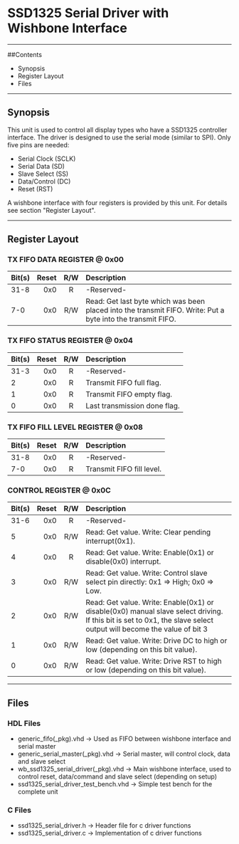 # SSD1325 Serial Driver with Wishbone Interface

---

##Contents

* Synopsis
* Register Layout
* Files

---

## Synopsis

This unit is used to control all display types who have a SSD1325 controller interface. 
The driver is designed to use the serial mode (similar to SPI). Only five pins are needed:

* Serial Clock (SCLK)
* Serial Data (SD)
* Slave Select (SS)
* Data/Control (DC)
* Reset (RST)

A wishbone interface with four registers is provided by this unit. For details see section "Register Layout".

---

## Register Layout

### TX FIFO DATA REGISTER @ 0x00
| Bit(s) | Reset      | R/W | Description                                                       | 
|:-------|-----------:|:---:|:------------------------------------------------------------------| 
| 31-8   |        0x0 |  R  | -Reserved-                                                        | 
|  7-0   |        0x0 | R/W | Read: Get last byte which was been placed into the transmit FIFO. Write: Put a byte into the transmit FIFO. | 

### TX FIFO STATUS REGISTER @ 0x04

| Bit(s) | Reset      | R/W | Description                                                       | 
|:-------|-----------:|:---:|:------------------------------------------------------------------| 
| 31-3   |        0x0 |  R  | -Reserved-                                                        | 
| 2      |        0x0 |  R  | Transmit FIFO full flag.                                          |
| 1      |        0x0 |  R  | Transmit FIFO empty flag.                                         | 
| 0      |        0x0 |  R  | Last transmission done flag.                                      | 

### TX FIFO FILL LEVEL REGISTER @ 0x08

| Bit(s) | Reset      | R/W | Description                                                       | 
|:-------|-----------:|:---:|:------------------------------------------------------------------| 
| 31-8   |        0x0 |  R  | -Reserved-                                                        | 
| 7-0    |        0x0 |  R  | Transmit FIFO fill level.                                         |

### CONTROL REGISTER @ 0x0C

| Bit(s) | Reset      | R/W | Description                                                       | 
|:-------|-----------:|:---:|:------------------------------------------------------------------| 
| 31-6   |        0x0 |  R  | -Reserved-                                                        | 
| 5      |        0x0 | R/W | Read: Get value. Write: Clear pending interrupt(0x1). |
| 4      |        0x0 |  R  | Read: Get value. Write: Enable(0x1) or disable(0x0) interrupt. |
| 3      |        0x0 | R/W | Read: Get value. Write: Control slave select pin directly: 0x1 => High; 0x0 => Low. |
| 2      |        0x0 | R/W | Read: Get value. Write: Enable(0x1) or disable(0x0) manual slave select driving. If this bit is set to 0x1, the slave select output will become the value of bit 3
| 1      |        0x0 | R/W | Read: Get value. Write: Drive DC to high or low (depending on this bit value). |
| 0      |        0x0 | R/W | Read: Get value. Write: Drive RST to high or low (depending on this bit value). |

---

## Files

### HDL Files

* generic_fifo(_pkg).vhd -> Used as FIFO between wishbone interface and serial master
* generic_serial_master(_pkg).vhd -> Serial master, will control clock, data and slave select
* wb_ssd1325_serial_driver(_pkg).vhd -> Main wishbone interface, used to control reset, data/command and slave select (depending on setup)
* ssd1325_serial_driver_test_bench.vhd -> Simple test bench for the complete unit

### C Files

* ssd1325_serial_driver.h -> Header file for c driver functions
* ssd1325_serial_driver.c -> Implementation of c driver functions

